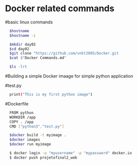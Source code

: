 # Docker related commands

#basic linux commands
```sh
  $hostname
  $hostname -i

  $mkdir day02
  $cd day02
  $git clone "https://github.com/vnkt2005/Docker.git
  $cat $"Docker Commands.md"

  $ls -lrt
```

#Building a simple Docker imaage for simple python application

#test.py
```sh
  print("This is my first python image")
```

#Dockerfile
```sh
  FROM python
  WORKDIR /app
  COPY . /app
  CMD ["python3","test.py"]
```

```sh
  $docker build -t myimage .
  $docker images
  $docker run myimage
```

```sh
  $ docker login -u "myusername" -p "mypassword" docker.io
  $ docker push projetofinal2_web
```
